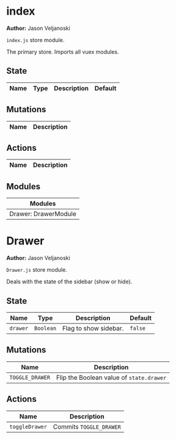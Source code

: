 # index

**Author:** Jason Veljanoski

`index.js` store module.

The primary store. Imports all vuex modules.


## State

| Name     | Type      | Description           | Default |
| -------- | --------- | --------------------- | ------- |

## Mutations

| Name            | Description                              |
| --------------- | ---------------------------------------- |

## Actions

| Name           | Description             |
| -------------- | ----------------------- |

## Modules

| Modules              |
| -------------------- |
| Drawer: DrawerModule |


# Drawer

**Author:** Jason Veljanoski

`Drawer.js` store module.

Deals with the state of the sidebar (show or hide).



## State

| Name     | Type      | Description           | Default |
| -------- | --------- | --------------------- | ------- |
| `drawer` | `Boolean` | Flag to show sidebar. | `false` |

## Mutations

| Name            | Description                              |
| --------------- | ---------------------------------------- |
| `TOGGLE_DRAWER` | Flip the Boolean value of `state.drawer` |

## Actions

| Name           | Description             |
| -------------- | ----------------------- |
| `toggleDrawer` | Commits `TOGGLE_DRAWER` |


